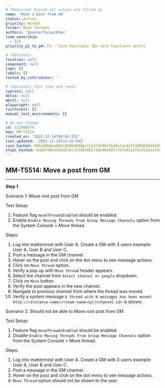```yaml
---
# (Required) Ensure all values are filled up
name: 'Move a post from GM'
status: Active
priority: Normal
folder: Move Threads
authors: '@yasserfaraazkhan'
team_ownership:
  - ICU
priority_p1_to_p4: P2 - Core Functions (Do core functions work?)

# (Optional)
location: null
component: null
tags: []
labels: []
tested_by_contributor: ''

# (Optional) Test type and tools
cypress: null
detox: null
mmctl: null
playwright: null
rainforest: []
manual_test_environments: []

# Do not change
id: 122980379
key: MM-T5514
created_on: '2023-12-14T09:02:55Z'
last_updated: '2023-12-14T14:32:54Z'
case_hashed: 005ad4bbee686186884846bcf2a3f3e8befb36e7ac425fdd9d650181851b19e196b943a3a8871593196de1af846472f0
steps_hashed: 6ad9f98e32dbd57ec353d8306572be90e68717efa02a5fdcd12da1f4ef6a92c1db2941919d11725017a0249090b5af05
---
```


<!-- (Auto-generated) Based on frontmatter's "key" and "name" -->

## MM-T5514: Move a post from GM

---

**Step 1**

Scenario 1: Move root post from GM

Test Setup:

1. Feature flag `moveThreadsEnabled` should be enabled.
2. Enable `Enable Moving Threads From Group Message Channels` option from the System Console > Move thread.

Steps:

1. Log into mattermost with User A. Create a GM with 3 users example: User A, User B and User C.
2. Post a message in the GM channel.
3. Hover on the post and click on the dot menu to see message actions.
4. Click on `Move Thread` option.
5. Verify a pop up with `Move thread` header appears.
6. Select the channel from `Select channel or people` dropdown.
7. Click on `Move` button.
8. Verify the post appears in the new channel.
9. Navigate to previous channel from where the thread was moved.
10. Verify a system message `A thread with N messages has been moved: http://<instance-name>/<team-name>/pl/<channel-id>` is shown.

Scenario 2: Should not be able to Move root post from GM

Test Setup:

1. Feature flag `moveThreadsEnabled` should be enabled.
2. Disable `Enable Moving Threads From Group Message Channels` option from the System Console > Move thread.

Steps:

1. Log into mattermost with User A. Create a GM with 3 users example: User A, User B and User C.
2. Post a message in the GM channel.
3. Hover on the post and click on the dot menu to see message actions.
4. `Move Thread` option should not be shown to the user.
